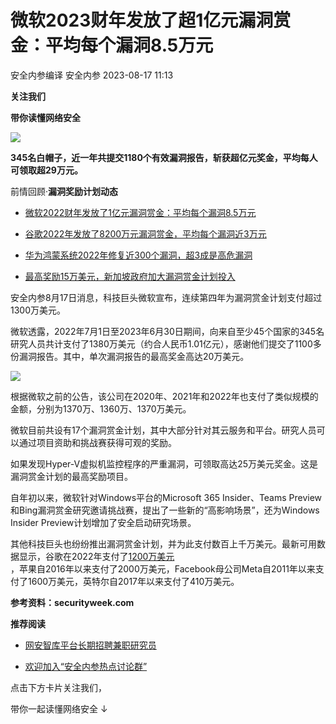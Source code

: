 #  微软2023财年发放了超1亿元漏洞赏金：平均每个漏洞8.5万元   
安全内参编译  安全内参   2023-08-17 11:13  
  
**关注我们**  
  
  
**带你读懂网络安全**  
  
  
![](https://mmbiz.qpic.cn/sz_mmbiz_jpg/FzZb53e8g7udX2QLYR9UcbPvRTg2DQRLGr1CJkBynm5a9Zk0XhOvfkxlohf7eO53V5iacwkZ3Cicef48Ribw75WCg/640?wx_fmt=jpeg&wxfrom=5&wx_lazy=1&wx_co=1 "")  
  
  
**345名白帽子，近一年共提交1180个有效漏洞报告，斩获超亿元奖金，平均每人可领取超29万元。**  
  
前情回顾·**漏洞奖励计划动态**  
- [微软2022财年发放了1亿元漏洞赏金：平均每个漏洞8.5万元](http://mp.weixin.qq.com/s?__biz=MzI4NDY2MDMwMw==&mid=2247505349&idx=1&sn=d475739315f4bbf0af1813cdc103bf31&chksm=ebfa92e5dc8d1bf33451f3621992026d670b74cdb70071e89fe9977e52d3b9ab20628d1c4a55&scene=21#wechat_redirect)  
  
  
- [谷歌2022年发放了8200万元漏洞赏金，平均每个漏洞近3万元](http://mp.weixin.qq.com/s?__biz=MzI4NDY2MDMwMw==&mid=2247507965&idx=2&sn=bda7939fe2acb1d0b35a3163437166e0&chksm=ebfa98dddc8d11cb1024f3a686f5ed9298cebe0149e11e4a354bc5f5c1d074fc9032421edfc1&scene=21#wechat_redirect)  
  
  
- [华为鸿蒙系统2022年修复近300个漏洞，超3成是高危漏洞](http://mp.weixin.qq.com/s?__biz=MzI4NDY2MDMwMw==&mid=2247507412&idx=2&sn=2fc2e8db60212ffbd074155f5eeb4f39&chksm=ebfa9af4dc8d13e22161d8257eac52c747efffb05101c1c339febaeb628f6b5a88bf0cee4683&scene=21#wechat_redirect)  
  
  
- [最高奖励15万美元，新加坡政府加大漏洞赏金计划投入](http://mp.weixin.qq.com/s?__biz=MzI4NDY2MDMwMw==&mid=2247499130&idx=3&sn=f05a20b5df3df27d754d59a0e8121f7d&chksm=ebfaba5adc8d334c034ee32568da88e5c9f1f9ca0bcf100d272738727511416e3e5e136ff85e&scene=21#wechat_redirect)  
  
  
安全内参8月17日消息，科技巨头微软宣布，连续第四年为漏洞赏金计划支付超过1300万美元。  
  
微软透露，2022年7月1日至2023年6月30日期间，向来自至少45个国家的345名研究人员共计支付了1380万美元（约合人民币1.01亿元），感谢他们提交了1100多份漏洞报告。其中，单次漏洞报告的最高奖金高达20万美元。  
  
![](https://mmbiz.qpic.cn/sz_mmbiz_png/FzZb53e8g7sWciaS2gwBPYbUdlww2wnfML7lFFIibNQylm9qarzXGVY3skz87qJNpJmddrVHHibs8R9XmbPDD38RA/640?wx_fmt=png "")  
  
根据微软之前的公告，该公司在2020年、2021年和2022年也支付了类似规模的金额，分别为1370万、1360万、1370万美元。  
  
微软目前共设有17个漏洞赏金计划，其中大部分针对其云服务和平台。研究人员可以通过项目资助和挑战赛获得可观的奖励。  
  
如果发现Hyper-V虚拟机监控程序的严重漏洞，可领取高达25万美元奖金。这是漏洞赏金计划的最高奖励项目。  
  
自年初以来，微软针对Windows平台的Microsoft 365 Insider、Teams Preview和Bing漏洞赏金研究邀请挑战赛，提出了一些新的“高影响场景”，还为Windows Insider Preview计划增加了安全启动研究场景。  
  
其他科技巨头也纷纷推出漏洞赏金计划，并为此支付数百上千万美元。最新可用数据显示，谷歌在2022年支付了[1200万美元](http://mp.weixin.qq.com/s?__biz=MzI4NDY2MDMwMw==&mid=2247507965&idx=2&sn=bda7939fe2acb1d0b35a3163437166e0&chksm=ebfa98dddc8d11cb1024f3a686f5ed9298cebe0149e11e4a354bc5f5c1d074fc9032421edfc1&scene=21#wechat_redirect)  
，苹果自2016年以来支付了2000万美元，Facebook母公司Meta自2011年以来支付了1600万美元，英特尔自2017年以来支付了410万美元。  
  
  
**参考资料：securityweek.com**  
  
  
**推荐阅读**  
- [网安智库平台长期招聘兼职研究员](http://mp.weixin.qq.com/s?__biz=MzI4NDY2MDMwMw==&mid=2247499450&idx=2&sn=2da3ca2e0b4d4f9f56ea7f7579afc378&chksm=ebfab99adc8d308c3ba6e7a74bd41beadf39f1b0e38a39f7235db4c305c06caa49ff63a0cc1d&scene=21#wechat_redirect)  
  
  
- [欢迎加入“安全内参热点讨论群”](https://mp.weixin.qq.com/s?__biz=MzI4NDY2MDMwMw==&mid=2247501251&idx=1&sn=8b6ebecbe80c1c72317948494f87b489&chksm=ebfa82e3dc8d0bf595d039e75b446e14ab96bf63cf8ffc5d553b58248dde3424fb18e6947440&token=525430415&lang=zh_CN&scene=21#wechat_redirect)  
  
  
  
  
  
  
  
点击下方卡片关注我们，  
  
带你一起读懂网络安全 ↓  
  
  
  
  
